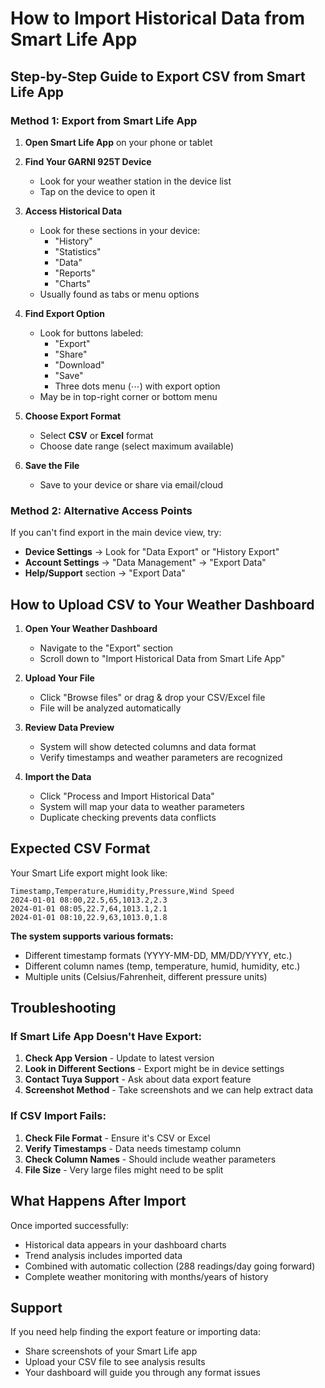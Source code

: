 # How to Import Historical Data from Smart Life App

## Step-by-Step Guide to Export CSV from Smart Life App

### Method 1: Export from Smart Life App

1. **Open Smart Life App** on your phone or tablet

2. **Find Your GARNI 925T Device**
   - Look for your weather station in the device list
   - Tap on the device to open it

3. **Access Historical Data**
   - Look for these sections in your device:
     - "History" 
     - "Statistics"
     - "Data"
     - "Reports"
     - "Charts" 
   - Usually found as tabs or menu options

4. **Find Export Option**
   - Look for buttons labeled:
     - "Export"
     - "Share"
     - "Download"
     - "Save"
     - Three dots menu (⋯) with export option
   - May be in top-right corner or bottom menu

5. **Choose Export Format**
   - Select **CSV** or **Excel** format
   - Choose date range (select maximum available)

6. **Save the File**
   - Save to your device or share via email/cloud

### Method 2: Alternative Access Points

If you can't find export in the main device view, try:

- **Device Settings** → Look for "Data Export" or "History Export"
- **Account Settings** → "Data Management" → "Export Data"
- **Help/Support** section → "Export Data"

## How to Upload CSV to Your Weather Dashboard

1. **Open Your Weather Dashboard** 
   - Navigate to the "Export" section
   - Scroll down to "Import Historical Data from Smart Life App"

2. **Upload Your File**
   - Click "Browse files" or drag & drop your CSV/Excel file
   - File will be analyzed automatically

3. **Review Data Preview**
   - System will show detected columns and data format
   - Verify timestamps and weather parameters are recognized

4. **Import the Data**
   - Click "Process and Import Historical Data"
   - System will map your data to weather parameters
   - Duplicate checking prevents data conflicts

## Expected CSV Format

Your Smart Life export might look like:

```csv
Timestamp,Temperature,Humidity,Pressure,Wind Speed
2024-01-01 08:00,22.5,65,1013.2,2.3
2024-01-01 08:05,22.7,64,1013.1,2.1
2024-01-01 08:10,22.9,63,1013.0,1.8
```

**The system supports various formats:**
- Different timestamp formats (YYYY-MM-DD, MM/DD/YYYY, etc.)
- Different column names (temp, temperature, humid, humidity, etc.)
- Multiple units (Celsius/Fahrenheit, different pressure units)

## Troubleshooting

### If Smart Life App Doesn't Have Export:

1. **Check App Version** - Update to latest version
2. **Look in Different Sections** - Export might be in device settings
3. **Contact Tuya Support** - Ask about data export feature
4. **Screenshot Method** - Take screenshots and we can help extract data

### If CSV Import Fails:

1. **Check File Format** - Ensure it's CSV or Excel
2. **Verify Timestamps** - Data needs timestamp column
3. **Check Column Names** - Should include weather parameters
4. **File Size** - Very large files might need to be split

## What Happens After Import

Once imported successfully:
- Historical data appears in your dashboard charts
- Trend analysis includes imported data
- Combined with automatic collection (288 readings/day going forward)
- Complete weather monitoring with months/years of history

## Support

If you need help finding the export feature or importing data:
- Share screenshots of your Smart Life app
- Upload your CSV file to see analysis results
- Your dashboard will guide you through any format issues